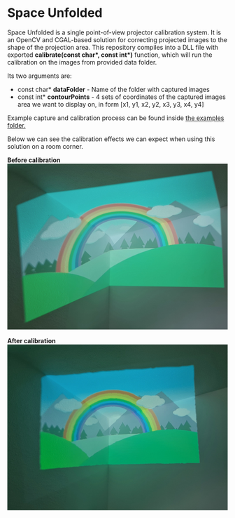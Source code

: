 # Space Unfolded
Space Unfolded is a single point-of-view projector calibration system.
It is an OpenCV and CGAL-based solution for correcting projected images to the shape of the projection area.
This repository compiles into a DLL file with exported **calibrate(const char\*, const int\*)** function, which will run the calibration on the images from provided data folder.

Its two arguments are:
* const char* **dataFolder** - Name of the folder with captured images
* const int* **contourPoints** - 4 sets of coordinates of the captured images area we want to display on, in form [x1, y1, x2, y2, x3, y3, x4, y4]

Example capture and calibration process can be found inside [the examples folder.](examples/SimpleCalibrationInPython)

Below we can see the calibration effects we can expect when using this solution on a room corner.

**Before calibration**
![Uncalibrated Projection](img/uncalibrated.jpg)


**After calibration**
![Calibrated Projection](img/calibrated.jpg)
